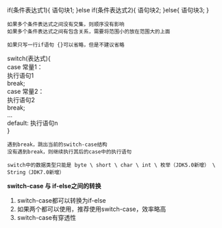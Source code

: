 if(条件表达式1){
	语句块1;
}else if(条件表达式2){
	语句块2;
}else{
	语句块3;
}

	如果多个条件表达式之间没有交集，则顺序没有影响
	如果多个条件表达式之间有包含关系，需要将范围小的放在范围大的上面

	如果只写一行if语句 {}可以省略，但是不建议省略

switch(表达式){  
    case 常量1：  
        执行语句1  
        break;    
        case 常量2：  
	        执行语句2  
	        break;   
	 ...    
	default:        执行语句n  
}

	遇到break，跳出当前的switch-case结构
	没有遇到break，则继续执行其后的case中的执行语句

	switch中的数据类型只能是 byte \ short \ char \ int \ 枚举（JDK5.0新增） \ String（JDK7.0新增）

**switch-case 与 if-else之间的转换**
1. switch-case都可以转换为if-else
2. 如果两个都可以使用，推荐使用switch-case，效率略高
3. switch-case有穿透性

